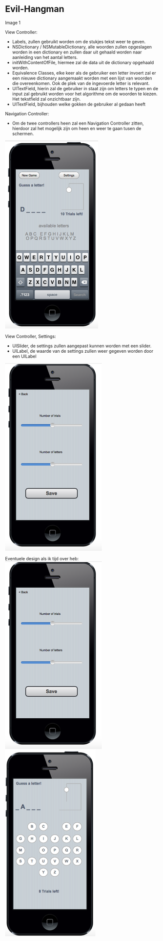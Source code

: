 Evil-Hangman
============

Image 1

View Controller:
- Labels, zullen gebruikt worden om de stukjes tekst weer te geven.
- NSDictionary / NSMutableDictionary, alle woorden zullen opgeslagen worden in een dictionary en zullen daar uit gehaald worden naar aanleiding van het aantal letters.
- initWithContentOfFile, hiermee zal de data uit de dictionary opgehaald worden.
- Equivalence Classes, elke keer als de gebruiker een letter invoert zal er een nieuwe dictionary aangemaakt worden met een lijst van woorden die overeenkomen. Ook de plek van de ingevoerde letter is relevant.
- UITextField, hierin zal de gebruiker in staat zijn om letters te typen en de input zal gebruikt worden voor het algorithme om de woorden te kiezen. Het tekstfield zal onzichtbaar zijn.
- UITextField, bijhouden welke gokken de gebruiker al gedaan heeft

Navigation Controller:
- Om de twee controllers heen zal een Navigation Controller zitten, hierdoor zal het mogelijk zijn om heen en weer te gaan tusen de schermen.

![My image](https://raw.githubusercontent.com/suuz2l/Evil-Hangman/master/img/image1.png?token=AJArupL5Aj5VutZaRWwsFjvg5VWoEQiqks5Ub5SawA%3D%3D)

View Controller, Settings:
- UISlider, de settings zullen aangepast kunnen worden met een slider.
- UILabel, de waarde van de settings zullen weer gegeven worden door een UILabel


![My image](https://raw.githubusercontent.com/suuz2l/Evil-Hangman/master/img/image2.png?token=AJAruifV2cziGnAE8t7niALwAlJmJiEjks5Ub5TMwA%3D%3D)

Eventuele design als ik tijd over heb:
![My image](https://raw.githubusercontent.com/suuz2l/Evil-Hangman/master/img/image2.png?token=AJArup9ajSko7u44TJGI8N7j0q6da6HEks5Ub0hOwA%3D%3D)
![My image](https://raw.githubusercontent.com/suuz2l/Evil-Hangman/master/img/image3.png?token=AJAruhiM_guIjgHkFkhmojl5_ax2gB06ks5Ub0hswA%3D%3D)
